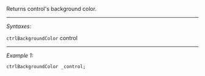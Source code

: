 Returns control's background color.


---
*Syntaxes:*

`ctrlBackgroundColor` control

---
*Example 1:*

```sqf
ctrlBackgroundColor _control;
```